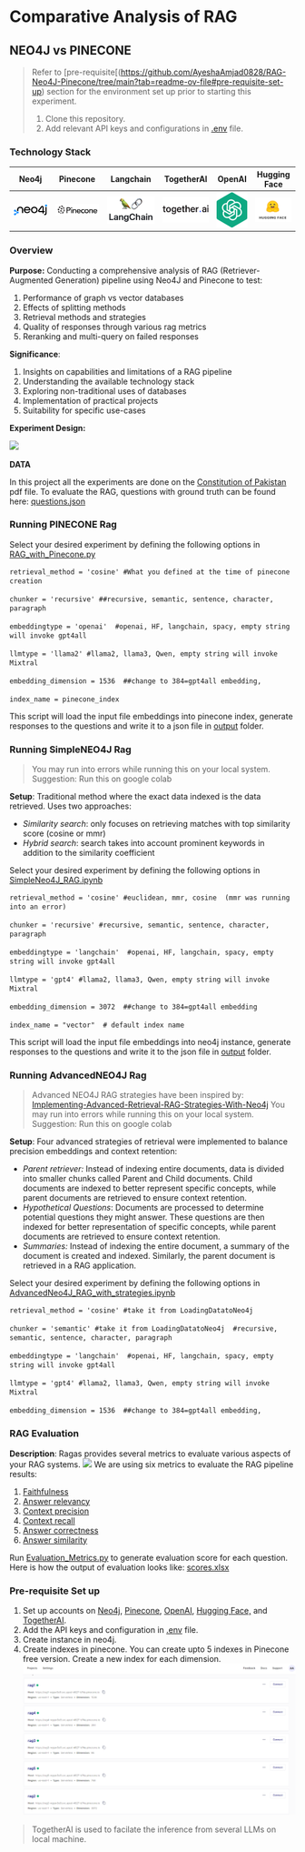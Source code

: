 # Comparative Analysis of RAG
## NEO4J vs PINECONE
> Refer to [pre-requisite[(https://github.com/AyeshaAmjad0828/RAG-Neo4J-Pinecone/tree/main?tab=readme-ov-file#pre-requisite-set-up) section for the environment set up prior to starting this experiment.
> 1. Clone this repository. 
> 2. Add relevant API keys and configurations in [.env](https://github.com/AyeshaAmjad0828/RAG-Neo4J-Pinecone/blob/main/.env) file. 

### Technology Stack

| Neo4j | Pinecone | Langchain | TogetherAI | OpenAI | Hugging Face |
| ----- | -------- | --------- | ---------- | ------ | ------------ |
|   **![](https://github.com/AyeshaAmjad0828/RAG-Neo4J-Pinecone/blob/main/README%20assets/Pasted%20image%2020240602005215.png)**    |   **![](https://github.com/AyeshaAmjad0828/RAG-Neo4J-Pinecone/blob/main/README%20assets/Pasted%20image%2020240602005222.png)**    |   **![](https://github.com/AyeshaAmjad0828/RAG-Neo4J-Pinecone/blob/main/README%20assets/Pasted%20image%2020240602005230.png)**    |   **![](https://github.com/AyeshaAmjad0828/RAG-Neo4J-Pinecone/blob/main/README%20assets/Pasted%20image%2020240602005237.png)**    |   **![](https://github.com/AyeshaAmjad0828/RAG-Neo4J-Pinecone/blob/main/README%20assets/Pasted%20image%2020240602005156.png)**    |   **![](https://github.com/AyeshaAmjad0828/RAG-Neo4J-Pinecone/blob/main/README%20assets/Pasted%20image%2020240602005149.png)**    |
### Overview
**Purpose:**
Conducting a comprehensive analysis of RAG (Retriever-Augmented Generation) pipeline using Neo4J and Pinecone to test: 
1. Performance of graph vs vector databases
2. Effects of splitting methods
3. Retrieval methods and strategies
4. Quality of responses through various rag metrics
5. Reranking and multi-query on failed responses

**Significance**: 
1. Insights on capabilities and limitations of a RAG pipeline
2. Understanding the available technology stack
3. Exploring non-traditional uses of databases
4. Implementation of practical projects
5. Suitability for specific use-cases

**Experiment Design:**

**![](https://lh7-us.googleusercontent.com/u8VnvF-Xs3Cxg-_Va3Rqv82wkuO_upSmWJt9kWBDTw98BpeRPfxWwlbLXKL11-aLA1FflKdGb0u3lHU57oo0MsSBE1REDAUvCSC9trx4DCTLbel_2FQI4QObObpCGPIYAQ8yvgWv3owy)**

**DATA**

In this project all the experiments are done on the [Constitution of Pakistan](https://github.com/AyeshaAmjad0828/RAG-Neo4J-Pinecone/blob/main/input/Constitution.pdf) pdf file.
To evaluate the RAG, questions with ground truth can be found here: [questions.json](https://github.com/AyeshaAmjad0828/RAG-Neo4J-Pinecone/blob/main/input/questions.json)
### Running PINECONE Rag

Select your desired experiment by defining the following options in [RAG_with_Pinecone.py](https://github.com/AyeshaAmjad0828/RAG-Neo4J-Pinecone/blob/main/RAG_with_Pinecone.py)
```
retrieval_method = 'cosine' #What you defined at the time of pinecone creation

chunker = 'recursive' ##recursive, semantic, sentence, character, paragraph

embeddingtype = 'openai'  #openai, HF, langchain, spacy, empty string will invoke gpt4all

llmtype = 'llama2' #llama2, llama3, Qwen, empty string will invoke Mixtral

embedding_dimension = 1536  ##change to 384=gpt4all embedding,

index_name = pinecone_index
```

This script will load the input file embeddings into pinecone index, generate responses to the questions and write it to a json file in [output](https://github.com/AyeshaAmjad0828/RAG-Neo4J-Pinecone/tree/main/output) folder. 

### Running SimpleNEO4J Rag
> You may run into errors while running this on your local system. 
> Suggestion: Run this on google colab

**Setup**: Traditional method where the exact data indexed is the data retrieved. Uses two approaches:
- *Similarity search*: only focuses on retrieving matches with top similarity score (cosine or mmr)
- *Hybrid search*: search takes into account prominent keywords in addition to the similarity coefficient

Select your desired experiment by defining the following options in [SimpleNeo4J_RAG.ipynb](https://github.com/AyeshaAmjad0828/RAG-Neo4J-Pinecone/blob/main/RAG-NEO4J/For%20Colab/SimpleNeo4J_RAG.ipynb)
```
retrieval_method = 'cosine' #euclidean, mmr, cosine  (mmr was running into an error)

chunker = 'recursive' #recursive, semantic, sentence, character, paragraph

embeddingtype = 'langchain'  #openai, HF, langchain, spacy, empty string will invoke gpt4all

llmtype = 'gpt4' #llama2, llama3, Qwen, empty string will invoke Mixtral

embedding_dimension = 3072  ##change to 384=gpt4all embedding

index_name = "vector"  # default index name
```

This script will load the input file embeddings into neo4j instance, generate responses to the questions and write it to the json file in [output](https://github.com/AyeshaAmjad0828/RAG-Neo4J-Pinecone/tree/main/output) folder. 

### Running AdvancedNEO4J Rag
> Advanced NEO4J RAG strategies have been inspired by: [Implementing-Advanced-Retrieval-RAG-Strategies-With-Neo4j](https://github.com/pks20iitk/Implementing-Advanced-Retrieval-RAG-Strategies-With-Neo4j)
> You may run into errors while running this on your local system. 
> Suggestion: Run this on google colab

**Setup**: Four advanced strategies of retrieval were implemented to balance precision embeddings and context retention:
- *Parent retriever:* Instead of indexing entire documents, data is divided into smaller chunks called Parent and Child documents. Child documents are indexed to better represent specific concepts, while parent documents are retrieved to ensure context retention.
- *Hypothetical Questions*: Documents are processed to determine potential questions they might answer. These questions are then indexed for better representation of specific concepts, while parent documents are retrieved to ensure context retention.
- *Summaries:* Instead of indexing the entire document, a summary of the document is created and indexed. Similarly, the parent document is retrieved in a RAG application.

Select your desired experiment by defining the following options in [AdvancedNeo4J_RAG_with_strategies.ipynb](https://github.com/AyeshaAmjad0828/RAG-Neo4J-Pinecone/blob/main/RAG-NEO4J/For%20Colab/AdvancedNeo4J_RAG_with_strategies.ipynb)
```
retrieval_method = 'cosine' #take it from LoadingDatatoNeo4j

chunker = 'semantic' #take it from LoadingDatatoNeo4j  #recursive, semantic, sentence, character, paragraph

embeddingtype = 'langchain'  #openai, HF, langchain, spacy, empty string will invoke gpt4all

llmtype = 'gpt4' #llama2, llama3, Qwen, empty string will invoke Mixtral

embedding_dimension = 1536  ##change to 384=gpt4all embedding,
```


### RAG Evaluation 
**Description**: Ragas provides several metrics to evaluate various aspects of your RAG systems.
**![](https://lh7-us.googleusercontent.com/Itt_HYtJA8vOsJx9rbbstPWEmkbE6sw9CjuK6U2zSFKR5056SaPFGyQ4rju-owBwnF3v2vZZHIUoHMrmHiF1rF4FIu3OKw0UswbH1zTKxc42dqtiA2y8hTXA5gQh0OoJwyP27YUabkrL)**
We are using six metrics to evaluate the RAG pipeline results:

1. [Faithfulness](https://docs.ragas.io/en/latest/concepts/metrics/faithfulness.html)
2. [Answer relevancy](https://docs.ragas.io/en/latest/concepts/metrics/answer_relevance.html)
3. [Context precision](https://docs.ragas.io/en/latest/concepts/metrics/context_precision.html)
4. [Context recall](https://docs.ragas.io/en/latest/concepts/metrics/context_recall.html)
5. [Answer correctness](https://docs.ragas.io/en/latest/concepts/metrics/answer_correctness.html)
6. [Answer similarity](https://docs.ragas.io/en/latest/concepts/metrics/semantic_similarity.html)

Run [Evaluation_Metrics.py](https://github.com/AyeshaAmjad0828/RAG-Neo4J-Pinecone/blob/main/Evaluation_Metrics.py) to generate evaluation score for each question. Here is how the output of evaluation looks like: [scores.xlsx](https://github.com/AyeshaAmjad0828/RAG-Neo4J-Pinecone/blob/main/output/scores/qa_results_hybridneo4j_langchain_cosine_recursive_gpt4_scores.xlsx)

### Pre-requisite Set up
1. Set up accounts on [Neo4j](https://neo4j.com/), [Pinecone](https://app.pinecone.io/), [OpenAI](https://openai.com/), [Hugging Face,](https://huggingface.co/) and [TogetherAI](https://www.together.ai/).
2. Add the API keys and configuration in [.env](https://github.com/AyeshaAmjad0828/RAG-Neo4J-Pinecone/blob/main/.env) file.
3. Create instance in neo4j.
4. Create indexes in pinecone. You can create upto 5 indexes in Pinecone free version. Create a new index for each dimension. 
**![](https://github.com/AyeshaAmjad0828/RAG-Neo4J-Pinecone/blob/main/README%20assets/Pasted%20image%2020240602020334.png)**

> TogetherAI is used to facilate the inference from several LLMs on local machine.
